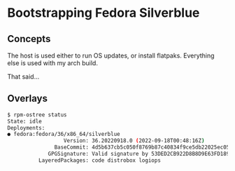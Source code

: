 # Bootstrapping Fedora Silverblue

## Concepts

The host is used either to run OS updates, or install flatpaks. Everything else is used with
my arch build.

That said...

## Overlays

```bash
$ rpm-ostree status
State: idle
Deployments:
● fedora:fedora/36/x86_64/silverblue
                  Version: 36.20220918.0 (2022-09-18T00:48:16Z)
               BaseCommit: 4d5b637cb5c050f8769b87c40834f9ce5db22025ec05baafa54eab3e2703c8f6
             GPGSignature: Valid signature by 53DED2CB922D8B8D9E63FD18999F7CBF38AB71F4
          LayeredPackages: code distrobox logiops
```
